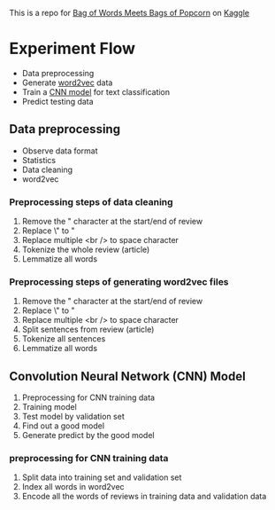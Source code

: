 This is a repo for [Bag of Words Meets Bags of Popcorn](https://www.kaggle.com/c/word2vec-nlp-tutorial) on [Kaggle](https://www.kaggle.com/)

# Experiment Flow

* Data preprocessing
* Generate [word2vec](https://code.google.com/archive/p/word2vec/) data
* Train a [CNN model](http://www.wildml.com/2015/12/implementing-a-cnn-for-text-classification-in-tensorflow/)  for text classification
* Predict testing data


## Data preprocessing

* Observe data format
* Statistics
* Data cleaning
* word2vec

### Preprocessing steps of data cleaning

1. Remove the " character at the start/end of review
1. Replace \\" to "
1. Replace multiple \<br \/\> to space character
1. Tokenize the whole review (article)
1. Lemmatize all words

### Preprocessing steps of generating word2vec files

1. Remove the " character at the start/end of review
1. Replace \\" to "
1. Replace multiple \<br \/\> to space character
1. Split sentences from review (article)
1. Tokenize all sentences
1. Lemmatize all words


## Convolution Neural Network (CNN) Model

1. Preprocessing for CNN training data
1. Training model
1. Test model by validation set
1. Find out a good model
1. Generate predict by the good model

### preprocessing for CNN training data

1. Split data into training set and validation set
1. Index all words in word2vec
1. Encode all the words of reviews in training data and validation data
